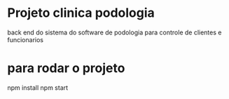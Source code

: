 # Projeto clinica podologia
back end do sistema do software de podologia para controle de clientes e funcionarios
# para rodar o projeto
npm install
npm start
